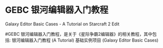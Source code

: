 # GEBC 银河编辑器入门教程
Galaxy Editor Basic Cases - A Tutorial on Starcraft 2 Edit 

\#GEBC 银河编辑器入门教程，是关于《星际争霸2编辑器》的相关教程，其中包括:
	银河编辑器入门教程 (A Tutorial)
	基础实例项目 (Galaxy Editor Basic Cases)
